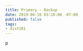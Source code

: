 ```yaml
---
title: Primary - Backup
date: 2019-06-16 03:10:00 -07:00
published: false
tags:
- dist101
---
```


p
